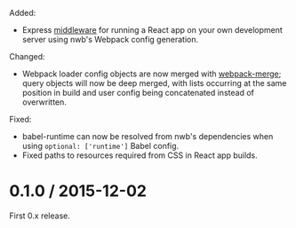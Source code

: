 Added:

- Express [middleware](https://github.com/insin/nwb/blob/master/docs/Middleware.md#middleware) for running a React app on your own development server using nwb's Webpack config generation.

Changed:

- Webpack loader config objects are now merged with [webpack-merge](https://github.com/survivejs/webpack-merge); query objects will now be deep merged, with lists occurring at the same position in build and user config being concatenated instead of overwritten.

Fixed:

- babel-runtime can now be resolved from nwb's dependencies when using `optional: ['runtime']` Babel config.
- Fixed paths to resources required from CSS in React app builds.

# 0.1.0 / 2015-12-02

First 0.x release.
